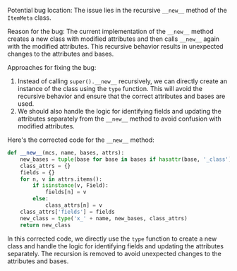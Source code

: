 Potential bug location: The issue lies in the recursive `__new__` method of the `ItemMeta` class.

Reason for the bug: The current implementation of the `__new__` method creates a new class with modified attributes and then calls `__new__` again with the modified attributes. This recursive behavior results in unexpected changes to the attributes and bases.

Approaches for fixing the bug:
1. Instead of calling `super().__new__` recursively, we can directly create an instance of the class using the `type` function. This will avoid the recursive behavior and ensure that the correct attributes and bases are used.
2. We should also handle the logic for identifying fields and updating the attributes separately from the `__new__` method to avoid confusion with modified attributes.

Here's the corrected code for the `__new__` method:

```python
def __new__(mcs, name, bases, attrs):
    new_bases = tuple(base for base in bases if hasattr(base, '_class'))
    class_attrs = {}
    fields = {}
    for n, v in attrs.items():
        if isinstance(v, Field):
            fields[n] = v
        else:
            class_attrs[n] = v
    class_attrs['fields'] = fields
    new_class = type('x_' + name, new_bases, class_attrs)
    return new_class
```
In this corrected code, we directly use the `type` function to create a new class and handle the logic for identifying fields and updating the attributes separately. The recursion is removed to avoid unexpected changes to the attributes and bases.